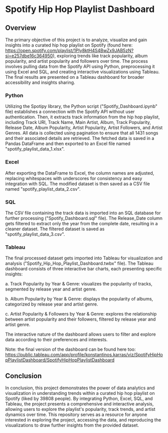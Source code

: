 # Spotify Hip Hop Playlist Dashboard

## Overview
The primary objective of this project is to analyze, visualize and gain insights into a curated hip hop playlist on Spotify (found here: https://open.spotify.com/playlist/1PIy8ktH4S4BwZx9JAB5zN?si=e257dbe16c364950), exploring trends like track popularity, album popularity, and artist popularity and followers over time. The process involves pulling data from the Spotify API using Python, preprocessing it using Excel and SQL, and creating interactive visualizations using Tableau. The final results are presented on a Tableau dashboard for broader accessibility and insights sharing.

### Python
Utilizing the Spotipy library, the Python script ("Spotify_Dashboard.ipynb" file) establishes a connection with the Spotify API without user authentication. Then, it extracts track information from the hip hop playlist, including Track URI, Track Name, Main Artist, Album, Track Popularity, Release Date, Album Popularity, Artist Popularity, Artist Followers, and Artist Genres. All data is collected using pagination to ensure that all 1431 songs and their associated details are retrieved. The fetched data is saved in a Pandas DataFrame and then exported to an Excel file named "spotify_playlist_data_1.xlsx".

### Excel
After exporting the DataFrame to Excel, the column names are adjusted, replacing whitespaces with underscores for consistency and easy integration with SQL. The modified dataset is then saved as a CSV file named "spotify_playlist_data_2.csv".

### SQL
The CSV file containing the track data is imported into an SQL database for further processing ("Spotify_Dashboard.sql" file). The Release_Date column gets filtered to extract only the year from the complete date, resulting in a cleaner dataset. The filtered dataset is saved as "spotify_playlist_data_3.csv".

### Tableau
The final processed dataset gets imported into Tableau for visualization and analysis ("Spotify_Hip_Hop_Playlist_Dashboard.twbx" file).
The Tableau dashboard consists of three interactive bar charts, each presenting specific insights:

  a. Track Popularity by Year & Genre: visualizes the popularity of tracks, segmented by release year and artist genre.
  
  b. Album Popularity by Year & Genre: displays the popularity of albums, categorized by release year and artist genre.
  
  c. Artist Popularity & Followers by Year & Genre: explores the relationship between artist popularity and their followers, filtered by release year and artist         genre.
  
The interactive nature of the dashboard allows users to filter and explore data according to their preferences and interests.

Note: the final version of the dashboard can be found here too: https://public.tableau.com/app/profile/konstantinos.karras/viz/SpotifyHipHopPlaylistDashboard/SpotifyHipHopPlaylistDashboard 

## Conclusion
In conclusion, this project demonstrates the power of data analytics and visualization in understanding trends within a curated hip hop playlist on Spotify (liked by 39808 people). By integrating Python, Excel, SQL, and Tableau, the project presents a comprehensive and interactive analysis, allowing users to explore the playlist's popularity, track trends, and artist dynamics over time. This repository serves as a resource for anyone interested in exploring the project, accessing the data, and reproducing the visualizations to draw further insights from the provided dataset.
